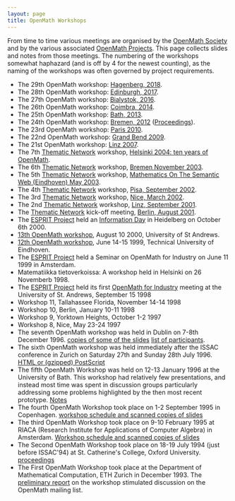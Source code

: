 ```yaml
---
layout: page
title: OpenMath Workshops
---
```


From time to time various meetings are organised by the [OpenMath Society](../society) and
by the various associated [OpenMath Projects](../projects).  This page collects slides and
notes from those meetings. The numbering of the workshops somewhat haphazard (and is off
by 4 for the newest counting), as the naming of the workshops was often governed by
project requirements.

* The 29th OpenMath workshop: [Hagenberg, 2018](http://www.cicm-conference.org/2018/cicm.php?event=openmath&amp;menu=general).
* The 28th OpenMath workshop: [Edinburgh, 2017](http://www.cicm-conference.org/2017/cicm.php?event=openmath&amp;menu=general).
* The 27th OpenMath workshop: [Bialystok, 2016](http://www.cicm-conference.org/2016/cicm.php?event=openmath&amp;menu=general).
* The 26th OpenMath workshop: [Coimbra, 2014](http://www.cicm-conference.org/2014/cicm.php?event=openmath&amp;menu=general).
* The 25th OpenMath workshop: [Bath, 2013](http://www.cicm-conference.org/2013/cicm.php?event=openmath&amp;menu=general).
* The 24th OpenMath workshop: [Bremen, 2012](http://www.cicm-conference.org/2012/cicm.php?event=openmath&amp;menu=general) ([Proceedings](http://ceur-ws.org/Vol-921/)).
* The 23rd OpenMath workshop: [Paris 2010](http://cicm2010.cnam.fr/om/).
* The 22nd OpenMath workshop: [Grand Bend 2009](22).
* The 21st OpenMath workshop: [Linz 2007](linz2007).
* The 7th [Thematic Network](../projects/thematic/) workshop, [Helsinki 2004: ten years of OpenMath](helsinki2004/).
* The 6th [Thematic Network](../projects/thematic/) workshop, [Bremen November 2003](bremen2003/).
* The 5th [Thematic Network](../projects/thematic/) workshop, [Mathematics On The Semantic Web (Eindhoven) May 2003](eindhoven2003/).
* The 4th [Thematic Network](../projects/thematic/) workshop, [Pisa, September 2002](pisa2002/).
* The 3rd [Thematic Network](../projects/thematic/) workshop, [Nice, March 2002](nice2002/).
* The 2nd [Thematic Network](../projects/thematic/) workshop, [Linz, September 2001](linz2001/).
* The [Thematic Network](../projects/thematic/) kick-off meeting, [Berlin, August 2001](berlin2001/).
* The [ESPRIT Project](../projects/esprit/final/) held an [Information Day](heidelberg2000/) in Heidelberg on October 6th 2000.
* [13th OpenMath workshop](standrews2000/), August 10 2000, University of St Andrews.
* [12th OpenMath workshop](oldws/riaca1999/), June 14-15 1999, Technical University of Eindhoven.
* The [ESPRIT Project](../projects/esprit/final/) held a Seminar on OpenMath for Industry on June 11 1999 in Amsterdam.
* Matematiikka tietoverkoissa: A workshop held in Helsinki on 26 Novemberb 1998.
* The [ESPRIT Project](../projects/esprit/final/) held its first [OpenMath for Industry](standrews98/) meeting at the University of St. Andrews, September 15 1998
* Workshop 11, Tallahassee Florida, November 14-14 1998 
* Workshop 10, Berlin, January 10-11 1998 
* Workshop 9, Yorktown Heights, October 1-2 1997 
* Workshop 8, Nice, May 23-24 1997 
* The seventh OpenMath workshop was held in Dublin on 7-8th December 1996.
[copies of some of
the slides](oldws/proceedings-7.html) [list of participants](oldws/participants-7.html).
* The sixth OpenMath workshop was held immediately after the ISSAC conference
in Zurich on Saturday 27th and Sunday 28th July 1996.
[HTML or (gzipped) PostScript](oldws/proceedings-6.html) 
* The fifth OpenMath Workshop was held on 12-13 January 1996 at the
University of Bath.  This workshop had relatively few presentations, and
instead most time was spent in discussion groups particularly addressing
some problems highlighted by the then most recent prototype.  [Notes](oldws/proceedings-5.html)
* The fourth OpenMath Workshop took place on 1-2 September 1995 in Copenhagen.  [workshop schedule and scanned copies of slides](oldws/proceedings-4.html)
* The third OpenMath Workshop took place on 9-10 February 1995 at RIACA (Research Institute for Applications of Computer Algebra) in Amsterdam.
[Workshop schedule and scanned copies of slides](oldws/proceedings-3.html)
* The Second OpenMath Workshop took place on 18-19 July 1994 (just before
ISSAC'94) at St. Catherine's College, Oxford University. [proceedings](oldws/proceedings-2.html)
* The First OpenMath Workshop took place at the Department of Mathematical Computation,
ETH Zurich in December 1993.  The [preliminary report](oldws/proceedings-1.html) on the
workshop stimulated discussion on the OpenMath mailing list.
